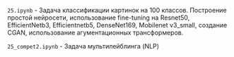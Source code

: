 ``` 25.ipynb ``` - Задача классификации картинок на 100 классов. Построение простой нейросети, использование fine-tuning на Resnet50, EfficientNetb3, Efficientnetb5, DenseNet169, Mobilenet v3_small, создание CGAN, использование агументационных трансформеров.


``` 25_compet2.ipynb ``` - Задача мультилейблинга (NLP)
